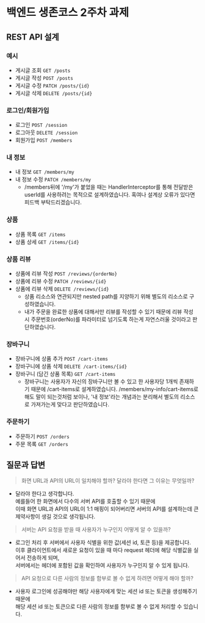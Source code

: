 # 백엔드 생존코스 2주차 과제

## REST API 설계

### 예시

- 게시글 조회 `GET /posts`
- 게시글 작성 `POST /posts`
- 게시글 수정 `PATCH /posts/{id}`
- 게시글 삭제 `DELETE /posts/{id}`

### 로그인/회원가입

- 로그인 `POST /session`
- 로그아웃 `DELETE /session`
- 회원가입 `POST /members`

### 내 정보

- 내 정보 `GET /members/my`
- 내 정보 수정 `PATCH /members/my`
  - /members뒤에 '/my'가 붙었을 때는 HandlerInterceptor를 통해 전달받은 
    userId를 사용하려는 목적으로 설계하였습니다. 혹여나 설계상 오류가 있다면 피드백 부탁드리겠습니다.
    
### 상품

- 상품 목록 `GET /items`
- 상품 상세 `GET /items/{id}`

### 상품 리뷰

- 상품에 리뷰 작성 `POST /reviews/{orderNo}`
- 상품에 리뷰 수정 `PATCH /reviews/{id}`
- 상품에 리뷰 삭제 `DELETE /reviews/{id}`
  - 상품 리소스와 연관되지만 nested path를 지양하기 위해 별도의 리소스로 구성하였습니다.
  - 내가 주문을 완료한 상품에 대해서만 리뷰를 작성할 수 있기 때문에 리뷰 작성 시
    주문번호(orderNo)를 파라미터로 넘기도록 하는게 자연스러울 것이라고 판단하였습니다. 
    
### 장바구니

- 장바구니에 상품 추가 `POST /cart-items`
- 장바구니에 상품 삭제 `DELETE /cart-items/{id}`
- 장바구니 (담긴 상품 목록) `GET /cart-items`
  - 장바구니는 사용자가 자신의 장바구니만 볼 수 있고 한 사용자당 1개씩 존재하기 때문에
    /cart-items로 설계하였습니다. /members/my-info/cart-items로 해도 말이 되는것처럼 보이나,
    '내 정보'라는 개념과는 분리해서 별도의 리소스로 가져가는게 맞다고 판단하였습니다.
    
### 주문하기

- 주문하기 `POST /orders`
- 주문 목록 `GET /orders`

## 질문과 답변

> 화면 URL과 API의 URL이 일치해야 할까? 달라야 한다면 그 이유는 무엇일까?
- 달라야 한다고 생각합니다.  
  예를들어 한 화면에서 다수의 서버 API를 호출할 수 있기 때문에  
  이때 화면 URL과 API의 URL이 1:1 매핑이 되어버리면 서버의 API를 설계하는데 큰 제약사항이 생길 것으로 생각됩니다.

> 서버는 API 요청을 받을 때 사용자가 누구인지 어떻게 알 수 있을까?
- 로그인 처리 후 서버에서 사용자 식별을 위한 값(세션 id, 토큰 등)을 제공합니다.  
  이후 클라이언트에서 새로운 요청이 있을 때 마다 request 헤더에 해당 식별값을 실어서 전송하게 되며,  
  서버에서는 헤더에 포함된 값을 확인하여 사용자가 누구인지 알 수 있게 됩니다.

> API 요청으로 다른 사람의 정보를 함부로 볼 수 없게 하려면 어떻게 해야 할까?
- 사용자 로그인에 성공해야만 해당 사용자에게 맞는 세션 id 또는 토큰을 생성해주기 때문에  
  해당 세션 id 또는 토큰으로 다른 사람의 정보를 함부로 볼 수 없게 처리할 수 있습니다.